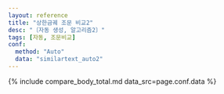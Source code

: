 ```yaml
---
layout: reference
title: "상한금궤 조문 비교2"
desc: "〔자동 생성, 알고리즘2〕"
tags: [자동, 조문비교]
conf:
  method: "Auto"
  data: "similartext_auto2"
---
```


{% include compare_body_total.md data_src=page.conf.data %}
